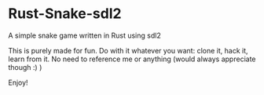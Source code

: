 # Rust-Snake-sdl2
A simple snake game written in Rust using sdl2

This is purely made for fun. Do with it whatever you want: clone it, hack it, learn from it. 
No need to reference me or anything (would always appreciate though :) )

Enjoy!
